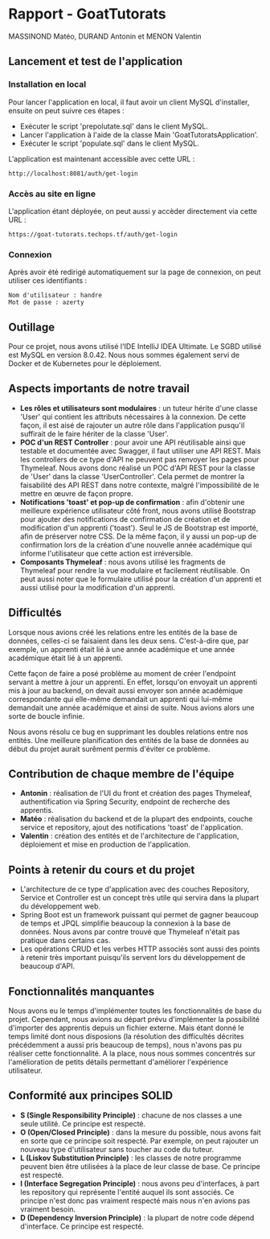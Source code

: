 # Rapport - GoatTutorats 

MASSINOND Matéo, DURAND Antonin et MENON Valentin

## Lancement et test de l'application 

### Installation en local

Pour lancer l'application en local, il faut avoir un client MySQL d'installer, ensuite on peut suivre ces étapes : 
- Exécuter le script 'prepolutate.sql' dans le client MySQL.
- Lancer l'application à l'aide de la classe Main 'GoatTutoratsApplication'.
- Exécuter le script 'populate.sql' dans le client MySQL. 

L'application est maintenant accessible avec cette URL : 

```
http://localhost:8081/auth/get-login
``` 

### Accès au site en ligne 

L'application étant déployée, on peut aussi y accèder directement via cette URL : 
```
https://goat-tutorats.techops.tf/auth/get-login

``` 
### Connexion 

Après avoir été redirigé automatiquement sur la page de connexion, on peut utiliser ces identifiants : 
```
Nom d'utilisateur : handre
Mot de passe : azerty
```

## Outillage 

Pour ce projet, nous avons utilisé l'IDE IntelliJ IDEA Ultimate. 
Le SGBD utilisé est MySQL en version 8.0.42. 
Nous nous sommes également servi de Docker et de Kubernetes pour le déploiement. 

## Aspects importants de notre travail 

- **Les rôles et utilisateurs sont modulaires** : un tuteur hérite d'une classe 'User' qui contient les attributs nécessaires à la connexion. De cette façon, il est aisé de rajouter un autre rôle dans l'application pusqu'il suffirait de le faire hériter de la classe 'User'. 
- **POC d'un REST Controller** : pour avoir une API réutilisable ainsi que testable et documentée avec Swagger, il faut utiliser une API REST. Mais les controllers de ce type d'API ne peuvent pas renvoyer les pages pour Thymeleaf. Nous avons donc réalisé un POC d'API REST pour la classe de 'User' dans la classe 'UserController'. Cela permet de montrer la faisabilité des API REST dans notre contexte, malgré l'impossibilité de le mettre en œuvre de façon propre.
- **Notifications 'toast' et pop-up de confirmation** : afin d'obtenir une meilleure expérience utilisateur côté front, nous avons utilisé Bootstrap pour ajouter des notifications de confirmation de création et de modification d'un apprenti ('toast'). Seul le JS de Bootstrap est importé, afin de préserver notre CSS. De la même façon, il y aussi un pop-up de confirmation lors de la création d'une nouvelle année académique qui informe l'utilisateur que cette action est irréversible. 
- **Composants Thymeleaf** : nous avons utilisé les fragments de Thymeleaf pour rendre la vue modulaire et facilement réutilisable. On peut aussi noter que le formulaire utilisé pour la création d'un apprenti et aussi utilisé pour la modification d'un apprenti. 

## Difficultés 

Lorsque nous avions créé les relations entre les entités de la base de données, celles-ci se faisaient dans les deux sens. C'est-à-dire que, par exemple, un apprenti était lié à une année académique et une année académique était lié à un apprenti. 

Cette façon de faire a posé problème au moment de créer l'endpoint servant à mettre à jour un apprenti. En effet, lorsqu'on envoyait un apprenti mis à jour au backend, on devait aussi envoyer son année académique correspondante qui elle-même demandait un apprenti qui lui-même demandait une année académique et ainsi de suite. Nous avions alors une sorte de boucle infinie. 

Nous avons résolu ce bug en supprimant les doubles relations entre nos entités. Une meilleure planification des entités de la base de données au début du projet aurait surêment permis d'éviter ce problème.

## Contribution de chaque membre de l'équipe 

- **Antonin** : réalisation de l'UI du front et création des pages Thymeleaf, authentification via Spring Security, endpoint de recherche des apprentis.
- **Matéo** : réalisation du backend et de la plupart des endpoints, couche service et repository, ajout des notifications 'toast' de l'application.
- **Valentin** : création des entités et de l'architecture de l'application, déploiement et mise en production de l'application.

## Points à retenir du cours et du projet

- L'architecture de ce type d'application avec des couches Repository, Service et Controller est un concept très utile qui servira dans la plupart du développement web. 
- Spring Boot est un framework puissant qui permet de gagner beaucoup de temps et JPQL simplifie beaucoup la connexion à la base de données. Nous avons par contre trouvé que Thymeleaf n'était pas pratique dans certains cas. 
- Les opérations CRUD et les verbes HTTP associés sont aussi des points à retenir très important puisqu'ils servent lors du développement de beaucoup d'API. 

## Fonctionnalités manquantes 

Nous avons eu le temps d'implémenter toutes les fonctionnalités de base du projet. Cependant, nous avions au départ prévu d'implémenter la possibilité d'importer des apprentis depuis un fichier externe. Mais étant donné le temps limité dont nous disposions (la résolution des difficultés décrites précédemment a aussi pris beaucoup de temps), nous n'avons pas pu réaliser cette fonctionnalité. A la place, nous nous sommes concentrés sur l'amélioration de petits détails permettant d'améliorer l'expérience utilisateur. 

## Conformité aux principes SOLID 

- **S (Single Responsibility Principle)** : chacune de nos classes a une seule utilité. Ce principe est respecté. 
- **O (Open/Closed Principle)** : dans la mesure du possible, nous avons fait en sorte que ce principe soit respecté. Par exemple, on peut rajouter un nouveau type d'utilisateur sans toucher au code du tuteur.
- **L (Liskov Substitution Principle)** : les classes de notre programme peuvent bien être utilisées à la place de leur classe de base. Ce principe est respecté. 
- **I (Interface Segregation Principle)** : nous avons peu d'interfaces, à part les repository qui représente l'entité auquel ils sont associés. Ce principe n'est donc pas vraiment respecté mais nous n'en avions pas vraiment besoin.
- **D (Dependency Inversion Principle)** : la plupart de notre code dépend d'interface. Ce principe est respecté. 